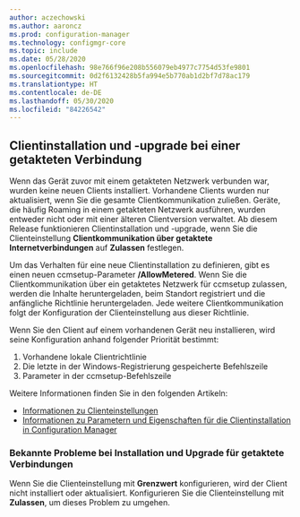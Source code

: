 ```yaml
---
author: aczechowski
ms.author: aaroncz
ms.prod: configuration-manager
ms.technology: configmgr-core
ms.topic: include
ms.date: 05/28/2020
ms.openlocfilehash: 98e766f96e208b556079eb4977c7754d53fe9801
ms.sourcegitcommit: 0d2f6132428b5fa994e5b770ab1d2bf7d78ac179
ms.translationtype: HT
ms.contentlocale: de-DE
ms.lasthandoff: 05/30/2020
ms.locfileid: "84226542"
---
```

## <a name="install-and-upgrade-the-client-on-a-metered-connection"></a><a name="bkmk_meter"></a> Clientinstallation und -upgrade bei einer getakteten Verbindung

<!--6976145-->

Wenn das Gerät zuvor mit einem getakteten Netzwerk verbunden war, wurden keine neuen Clients installiert. Vorhandene Clients wurden nur aktualisiert, wenn Sie die gesamte Clientkommunikation zuließen. Geräte, die häufig Roaming in einem getakteten Netzwerk ausführen, wurden entweder nicht oder mit einer älteren Clientversion verwaltet. Ab diesem Release funktionieren Clientinstallation und -upgrade, wenn Sie die Clienteinstellung **Clientkommunikation über getaktete Internetverbindungen** auf **Zulassen** festlegen.

Um das Verhalten für eine neue Clientinstallation zu definieren, gibt es einen neuen ccmsetup-Parameter **/AllowMetered**. Wenn Sie die Clientkommunikation über ein getaktetes Netzwerk für ccmsetup zulassen, werden die Inhalte heruntergeladen, beim Standort registriert und die anfängliche Richtlinie heruntergeladen. Jede weitere Clientkommunikation folgt der Konfiguration der Clienteinstellung aus dieser Richtlinie.

Wenn Sie den Client auf einem vorhandenen Gerät neu installieren, wird seine Konfiguration anhand folgender Priorität bestimmt:

1. Vorhandene lokale Clientrichtlinie
1. Die letzte in der Windows-Registrierung gespeicherte Befehlszeile
1. Parameter in der ccmsetup-Befehlszeile

Weitere Informationen finden Sie in den folgenden Artikeln:

- [Informationen zu Clienteinstellungen](../../../../clients/deploy/about-client-settings.md#client-communication-on-metered-internet-connections)
- [Informationen zu Parametern und Eigenschaften für die Clientinstallation in Configuration Manager](../../../../clients/deploy/about-client-installation-properties.md)

### <a name="known-issue-with-install-and-upgrade-on-metered-connections"></a>Bekannte Probleme bei Installation und Upgrade für getaktete Verbindungen
<!-- 7330894 -->
Wenn Sie die Clienteinstellung mit **Grenzwert** konfigurieren, wird der Client nicht installiert oder aktualisiert. Konfigurieren Sie die Clienteinstellung mit **Zulassen**, um dieses Problem zu umgehen.
